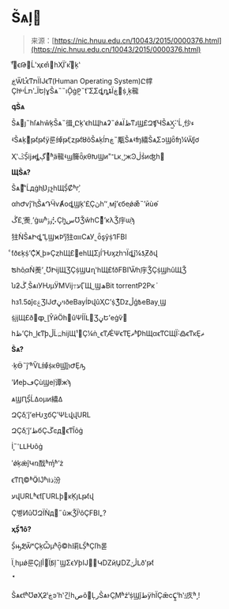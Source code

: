 <!--yml
category: 社会工程
date: 2022-11-04 11:53:14
-->

# Ṥѧļ򵥼

> 来源：[https://nic.hnuu.edu.cn/10043/2015/0000376.html](https://nic.hnuu.edu.cn/10043/2015/0000376.html)

ˡ֮֯໥ϵԹ򵥵ĹʽҳϵеıڡͨһҲΪ˹κ֯򵥵ķʽ

ִڿѾĿ֯ϵͳתΪĲϵͳ(Human Operating System)Ը幥ҪһײͬĹߺʹתΪԵļɣṤѧ˵˵ıܷӦġΡ̰˵ƭ˺ΣֶΣȡȵȶΪڿ͹ṩ˼ķ㡣

**գṤѧ**

Ṥѧ׼ȷ˵һſѧһŵķṤѧ˵㣬˳ԸķʽϵһЩһѧʡ˵ǿѧΪظͳɹϢֶ£ԶʧЧṤѧҲ̺˸ʽĹ˼仯ء

ʵṤѧķܶࡣթƭթƭÿ룬绰թƭ֪ʿȥթƭȣõṤѧķĺڿת˵㼴Ṥѧʵʩ繥ṤѧֶΣͻϢȫʩ¼Ѿֳĵơ

ҲʽݣṤ̹ĳɹ̶ܴȡڳԽͬʱֵä㡣ʵϣ簲ȫ֪κθԽϢи˭־Լκ¸ݱжϿڷṥиʤһ

**ЩṤѧ?**

ṤѧԲͬʽͨĹдġһֲƲٷչһЩṤ̹Ȼʱг֣ʾ

αһԺѵĵʼһֳṤѧԴӴѵȺоȡϢķʽ£ֻҪڽһʼʻͺмĵʼϵбеֵַǿǣͨ˵ʼӣùɵ֡

ڴ£ܺ˻㷢͵ʼġѡʱٶݹ⡣Ҫһ֧س̻ƱǮŵһϹ黹ͨʼкλǮ㡰ѡָϡ

㹥ǸṤѧԻȡܺߵĻϢϰϷˡĵ㹥αװСѧУ˾ȫȿŷṩߣFBI

ͨƭðεķṩʼҪͨӾ˻ϸ»ҪȥһЩ£򽫳еһЩΣյĺʼǶӽȥһרΪȡĵ¼ƾ֤Ƶðվ

ʦһõֶαǸ㷢ʼ˲ƱԻĳЩƷҪṩϢԱղʽһЩ£ƭðFBIʾѾһ㡰ǮҪṩϢһûЩǮ

նƻڴ͵ṤѧıУǶµӰMVĳ߹עӶЩ˽ϢھBit torrentP2Pкܳ

һз1.5۵ĵͼۼƷĲԺױڼðeBayĺϷվûҲϹʼṩƷͨǲڵģ߿eBay˻Ϣ

ṩ֧֣ĳЩ£ð΢ȹ˾ļ֧ŶӣӦһ󡣾ûѰİΪԼ΢ƷڼԵʼеġѷ񡱡

һظʼҪһ˽ļϵͳϸڵĹ߽һĳЩ¹߻Ҫ¼ǹ˾ϵͳֻǼѰϵͳȨޡʱǷһЩαϵͳСЩΪ˸߷ϵͳĸȨޡ

**Ṥѧ?**

·ķӦ̵˵ĵʼʱѶԼ绰ṩκθϢ֮ǰ֤ɿԺȨԡ

ʼͶеϸڡҪùϢеļ谭жϡ

ѧϢԤṤ̹Ĺߡоμͷ繥ߡ

ԶҪδ֪ߵĵʼеǶӡбҪʹѰĿվֶվURL

ԶҪδ֪ߵĵʼظбҪڱͼд򿪸ϵͳĬõġ

ܾİ˵ߵԼԼǶôġ

ʹǿķǽĵԿռ䣬ʱɱͬʱʼż

ϵͳԤ©ʱӦ̷Ĳͬʱܿذװ汾

עվURLʱϵƭӶURLϸ΢ĸĶյԼթƭվ

Ҫ벻ͶûƱԶΪǸд󽱵˶ûжǮΪʲôҪFBI˿?

**ҳṤ̹ܺߣô?**

Ṥ̹ԣܺ߶֪ѾˣҪķѼµʱܷȫ©һ㻳ԼṤ̹ܺʱҪľһ롣

Ϊ˻һµǿ룬Ҫȷļ޹أΪ߿֪ܶļ˵ϢΣϵУϸĲ񱨱󣬿ԿǱйְܻԱǱڷݵԼðʼթƭ

**ܽ**

ṤѧϵƭʱƱøҲƻˡڿͽʹһʽ긴һصõ׵ĻرṤѧͱҪ֪ϺʱźˡṩϢǰطÿһΪҪǣϲҪ̰ˡһʽʵ̫㡱ʱ˼!
